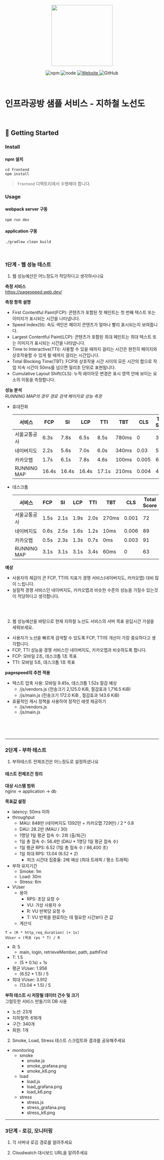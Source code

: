 <p align="center">
    <img width="200px;" src="https://raw.githubusercontent.com/woowacourse/atdd-subway-admin-frontend/master/images/main_logo.png"/>
</p>
<p align="center">
  <img alt="npm" src="https://img.shields.io/badge/npm-%3E%3D%205.5.0-blue">
  <img alt="node" src="https://img.shields.io/badge/node-%3E%3D%209.3.0-blue">
  <a href="https://edu.nextstep.camp/c/R89PYi5H" alt="nextstep atdd">
    <img alt="Website" src="https://img.shields.io/website?url=https%3A%2F%2Fedu.nextstep.camp%2Fc%2FR89PYi5H">
  </a>
  <img alt="GitHub" src="https://img.shields.io/github/license/next-step/atdd-subway-service">
</p>

<br>

# 인프라공방 샘플 서비스 - 지하철 노선도

<br>

## 🚀 Getting Started

### Install
#### npm 설치
```
cd frontend
npm install
```
> `frontend` 디렉토리에서 수행해야 합니다.

### Usage
#### webpack server 구동
```
npm run dev
```
#### application 구동
```
./gradlew clean build
```
<br>


### 1단계 - 웹 성능 테스트
1. 웹 성능예산은 어느정도가 적당하다고 생각하시나요

**측정 서비스**  
https://pagespeed.web.dev/

**측정 항목 설명**  
- First Contentful Paint(FCP): 콘텐츠가 포함된 첫 페인트는 첫 번째 텍스트 또는 이미지가 표시되는 시간을 나타냅니다.  
- Speed Index(SI): 속도 색인은 페이지 콘텐츠가 얼마나 빨리 표시되는지 보여줍니다.  
- Largest Contentful Paint(LCP): 콘텐츠가 포함된 최대 페인트는 최대 텍스트 또는 이미지가 표시되는 시간을 나타냅니다.  
- Time to Interactive(TTI): 사용할 수 있을 때까지 걸리는 시간은 완전히 페이지와 상호작용할 수 있게 될 때까지 걸리는 시간입니다.  
- Total Blocking Time(TBT): FCP와 상호작용 시간 사이의 모든 시간의 합으로 작업 지속 시간이 50ms를 넘으면 밀리초 단위로 표현됩니다.  
- Cumulative Layout Shift(CLS): 누적 레이아웃 변경은 표시 영역 안에 보이는 요소의 이동을 측정합니다.

**성능 분석**  
_RUNNING MAP의 경우 경로 검색 페이지로 성능 측정_
- 휴대전화

  | 서비스 | FCP | SI | LCP | TTI | TBT | CLS | Total Score |
  |-------------|-------|-------|-------|-------|-------|-------|-------------|
  | 서울교통공사 | 6.3s | 7.8s | 6.5s | 8.5s | 780ms | 0 | 35 |
  | 네이버지도 | 2.2s | 5.6s | 7.0s | 6.0s | 340ms | 0.03 | 56 |
  | 카카오맵 | 1.7s | 6.1s | 7.8s | 4.6s | 100ms | 0.005 | 67 |
  | RUNNING MAP | 16.4s | 16.4s | 16.4s | 17.1s | 210ms | 0.004 | 42 |


- 데스크톱

  | 서비스 | FCP | SI | LCP | TTI | TBT | CLS | Total Score |
  |-------------|-------|-------|-------|-------|-------|-------|-------------|
  | 서울교통공사 | 1.5s | 2.1s | 1.9s | 2.0s | 270ms | 0.001 | 72 |
  | 네이버지도 | 0.6s | 2.5s | 1.6s | 1.2s | 10ms | 0.006 | 89 |
  | 카카오맵 | 0.5s | 2.3s | 1.3s | 0.7s | 0ms | 0.003 | 91 |
  | RUNNING MAP | 3.1s | 3.1s | 3.1s | 3.4s | 60ms | 0 | 63 |

**예상**
- 사용자의 체감이 큰 FCP, TTI의 지표가 경쟁 서비스(네이버지도, 카카오맵) 대비 많이 느립니다.
- 실질적 경쟁 서비스인 네이버지도, 카카오맵과 비슷한 수준의 성능을 가질수 있는것이 적당하다고 생각합니다.

<br/>
<br/>

2. 웹 성능예산을 바탕으로 현재 지하철 노선도 서비스의 서버 목표 응답시간 가설을 세워보세요.
- 사용자가 노선을 빠르게 검색할 수 있도록 FCP, TTI의 개선이 가장 중요하다고 생각합니다.
- FCP, TTI 성능을 경쟁 서비스인 네이버지도, 카카오맵과 비슷하도록 합니다.
- FCP: 모바일 2초, 데스크톱 1초 목표
- TTI: 모바일 5초, 데스크톱 1초 목표


**pagespeed의 추천 적용**
- 텍스트 압축 사용: 모바일 9.45s, 데스크톱 1.52s 절감 예상
  - /js/vendors.js (전송크기 2,125.0 KiB, 절감효과 1,716.5 KiB)
  - /js/main.js (전송크기 172.0 KiB , 절감효과 143.6 KiB)
- 효율적인 캐시 정책을 사용하여 정적인 애셋 제공하기
  - /js/vendors.js
  - /js/main.js

<br/>
<br/>
<br/>

---

### 2단계 - 부하 테스트 
1. 부하테스트 전제조건은 어느정도로 설정하셨나요

#### 테스트 전제조건 정리
**대상 시스템 범위**  
nginx -> application -> db

**목표값 설정**
- latency: 50ms 이하
- throughput
  - MAU: 848만  (네이버지도 1392만 + 카카오맵 729만) / 2 * 0.8
  - DAU: 28.2만  (MAU / 30)
  - 1명당 1일 평균 접속 수: 2회 (출/퇴근)
  - 1일 총 접속 수: 56.4만 (DAU * 1명당 1일 평균 접속 수)
  - 1일 평균 RPS: 6.52 (1일 총 접속 수 / 86,400 초)
  - 1일 최대 RPS: 13.04 (6.52 * 2)
    - 피크 시간대 집중율: 2배 예상 (최대 트래픽 / 평소 트래픽)
- 부하 유지기간
  - Smoke: 1m
  - Load: 30m
  - Stress: 6m
- VUser
  - 용어
    - RPS: 초당 요청 수
    - VU: 가상 사용자 수
    - R: VU 반복당 요청 수
    - T: VU 반복을 완료하는 데 필요한 시간보다 큰 값
  - 계산식
```text
T = (R * http_req_duration) (+ 1s)
VUser = (목표 rps * T) / R
```

- R: 5
  - main, login, retrieveMember, path, pathFind
- T: 1.5
  - (5 * 0.1s) + 1s
- 평균 VUser: 1.956
  - (6.52 * 1.5) / 5
- 최대 VUser: 3.912
  - (13.04 * 1.5) / 5


**부하 테스트 시 저장될 데이터 건수 및 크기**  
그럴듯한 서비스 만들기의 DB 사용
- 노선: 23개
- 지하철역: 616개
- 구간: 340개
- 회원: 1개


2. Smoke, Load, Stress 테스트 스크립트와 결과를 공유해주세요
- monitoring
  - smoke
    - smoke.js
    - smoke_grafana.png
    - smoke_k6.png
  - load
    - load.js
    - load_grafana.png
    - load_k6.png
  - stress
    - stress.js
    - stress_grafana.png
    - stress_k6.png


---

### 3단계 - 로깅, 모니터링
1. 각 서버내 로깅 경로를 알려주세요

2. Cloudwatch 대시보드 URL을 알려주세요
